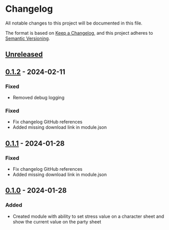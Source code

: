 # Changelog

All notable changes to this project will be documented in this file.

The format is based on [Keep a Changelog](https://keepachangelog.com/en/1.0.0/),
and this project adheres to [Semantic Versioning](https://semver.org/spec/v2.0.0.html).

## [Unreleased]

## [0.1.2] - 2024-02-11

### Fixed
- Removed debug logging

### Fixed
- Fix changelog GitHub references
- Added missing download link in module.json

## [0.1.1] - 2024-01-28

### Fixed
- Fix changelog GitHub references
- Added missing download link in module.json

## [0.1.0] - 2024-01-28

### Added

- Created module with ability to set stress value on a character sheet and show the current value on the party sheet

[Unreleased]: https://github.com/FoutonAlpaca/foundry-pf2e-stress-module/compare/0.1.2...HEAD
[0.1.2]: https://github.com/FoutonAlpaca/foundry-pf2e-stress-module/releases/tag/0.1.2
[0.1.1]: https://github.com/FoutonAlpaca/foundry-pf2e-stress-module/releases/tag/0.1.1
[0.1.0]: https://github.com/FoutonAlpaca/foundry-pf2e-stress-module/releases/tag/0.1.0
